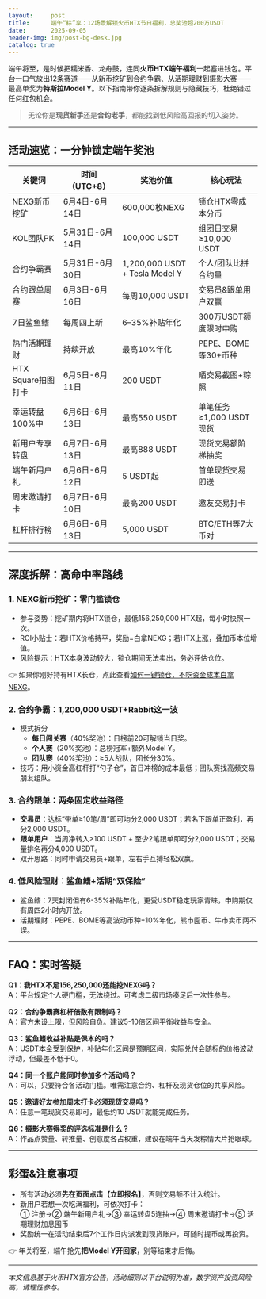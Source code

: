 ```yaml
---
layout:     post
title:      端午“粽”享：12场景解锁火币HTX节日福利，总奖池超200万USDT
date:       2025-09-05
header-img: img/post-bg-desk.jpg
catalog: true
---
```


端午将至，是时候把糯米香、龙舟鼓，连同**火币HTX端午福利**一起塞进钱包。平台一口气放出12条赛道——从新币挖矿到合约争霸、从活期理财到摄影大赛——最高单奖为**特斯拉Model Y**。以下指南带你逐条拆解规则与隐藏技巧，杜绝错过任何红包机会。

> 无论你是**现货新手**还是**合约老手**，都能找到低风险高回报的切入姿势。

---

## 活动速览：一分钟锁定端午奖池

| 关键词 | 时间（UTC+8） | 奖池价值 | 核心玩法 |
|---|---|---|---|
| NEXG新币挖矿 | 6月4日-6月14日 | 600,000枚NEXG | 锁仓HTX零成本分币 |
| KOL团队PK | 5月31日-6月14日 | 100,000 USDT | 组团日交易≥10,000 USDT |
| 合约争霸赛 | 5月31日-6月30日 | 1,200,000 USDT + Tesla Model Y | 个人/团队比拼合约量 |
| 合约跟单周赛 | 6月3日-6月16日 | 每周10,000 USDT | 交易员&跟单用户双赢 |
| 7日鲨鱼鳍 | 每周四上新 | 6–35%补贴年化 | 300万USDT额度限时申购 |
| 热门活期理财 | 持续开放 | 最高10%年化 | PEPE、BOME等30+币种 |
| HTX Square拍图打卡 | 6月5日-6月11日 | 200 USDT | 晒交易截图+粽照 |
| 幸运转盘100%中 | 6月6日-6月13日 | 最高550 USDT | 单笔任务≥1,000 USDT现货 |
| 新用户专享转盘 | 6月7日-6月13日 | 最高888 USDT | 现货交易额阶梯抽奖 |
| 端午新用户礼 | 6月6日-6月12日 | 5 USDT起 | 首单现货交易即送 |
| 周末邀请打卡 | 6月7日-6月10日 | 最高200 USDT | 邀友交易打卡 |
| 杠杆排行榜 | 6月6日-6月13日 | 5,000 USDT | BTC/ETH等7大币对 |

---

## 深度拆解：高命中率路线

### 1. NEXG新币挖矿：零门槛锁仓
- 参与姿势：挖矿期内将HTX锁仓，最低156,250,000 HTX起，每小时快照一次。
- ROI小贴士：若HTX价格持平，奖励=白拿NEXG；若HTX上涨，叠加币本位增值。
- 风险提示：HTX本身波动较大，锁仓期间无法卖出，务必评估仓位。

👉 如果你刚好持有HTX长仓，点此查看[如何一键锁仓，不吃资金成本白拿NEXG](https://okxdog.com/)。

### 2. 合约争霸：1,200,000 USDT+Rabbit这一波
- 模式拆分  
  - **每日闯关赛**（40%奖池）：日榜前20可解锁当日奖。  
  - **个人赛**（20%奖池）：总榜冠军+额外Model Y。  
  - **团队赛**（40%奖池）：≥5人战队，团长分30%。
- 技巧：用小资金高杠杆打“勺子仓”，首日冲榜的成本最低；团队赛找高频交易朋友组队。

### 3. 合约跟单：两条固定收益路径
- **交易员**：达标“带单≥10笔/周”即可均分2,000 USDT；若名下跟单正盈利，再分2,000 USDT。  
- **跟单用户**：当周净转入>100 USDT + 至少2笔跟单即可分2,000 USDT；交易量排名再分4,000 USDT。  
- 双开思路：同时申请交易员+跟单，左右手互搏轻松双赢。

### 4. 低风险理财：鲨鱼鳍+活期“双保险”
- 鲨鱼鳍：7天封闭但有6-35%补贴年化，更受USDT稳定玩家青睐，申购期仅有周四2小时内开放。  
- 活期理财：PEPE、BOME等高波动币种+10%年化，熊市囤币、牛市卖币两不误。

---

## FAQ：实时答疑

**Q1：我HTX不足156,250,000还能挖NEXG吗？**  
A：平台规定个人硬门槛，无法绕过。可考虑二级市场凑足后一次性参与。

**Q2：合约争霸赛杠杆倍数有限制吗？**  
A：官方未设上限，但风险自负。建议5-10倍区间平衡收益与安全。

**Q3：鲨鱼鳍收益补贴是保本的吗？**  
A：USDT本金受到保护，补贴年化区间是预期区间，实际兑付会随标的价格波动浮动，但最差不低于0。

**Q4：同一个账户能同时参加多个活动吗？**  
A：可以，只要符合各活动门槛。唯需注意合约、杠杆及现货仓位的共享风险。

**Q5：邀请好友参加周末打卡必须现货交易吗？**  
A：任意一笔现货交易即可，最低约10 USDT就能完成任务。

**Q6：摄影大赛得奖的评选标准是什么？**  
A：作品点赞量、转推量、创意度各占权重，建议在端午当天发粽情大片抢眼球。

---

## 彩蛋&注意事项

- 所有活动必须**先在页面点击【立即报名】**，否则交易额不计入统计。  
- 新用户若想一次吃满福利，可依次打卡：  
  ① 注册→② 端午新用户礼→③ 幸运转盘5连抽→④ 周末邀请打卡→⑤ 活期理财加息囤币  
- 奖励统一在活动结束后7个工作日内派发到现货账户，可随时提币或再投资。

👉 年关将至，端午抢先**把Model Y开回家**，别等结束才后悔。

---

*本文信息基于火币HTX官方公告，活动细则以平台说明为准，数字资产投资风险高，请理性参与。*